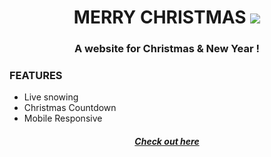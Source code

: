 <h1 align="center">MERRY CHRISTMAS <img src="https://img.icons8.com/external-justicon-lineal-color-justicon/30/000000/external-santa-hat-christmas-day-justicon-lineal-color-justicon.png"/></h1>
<h3 align="center"> A website for Christmas & New Year !</h3>
<h3>FEATURES</h3>
<ul>
<li>Live snowing </li>
<li>Christmas Countdown</li>
<li>Mobile Responsive</li>
</ul>

<a href="https://merrychristmas.pages.dev/"><h5 align="center">Check out here</h5></a>

